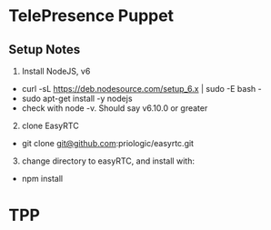 
TelePresence Puppet
===================


Setup Notes
-----------
1. Install NodeJS, v6
* curl -sL https://deb.nodesource.com/setup_6.x | sudo -E bash -
* sudo apt-get install -y nodejs
* check with node -v. Should say v6.10.0 or greater
2. clone EasyRTC
* git clone git@github.com:priologic/easyrtc.git
3. change directory to easyRTC, and install with:
* npm install
# TPP
